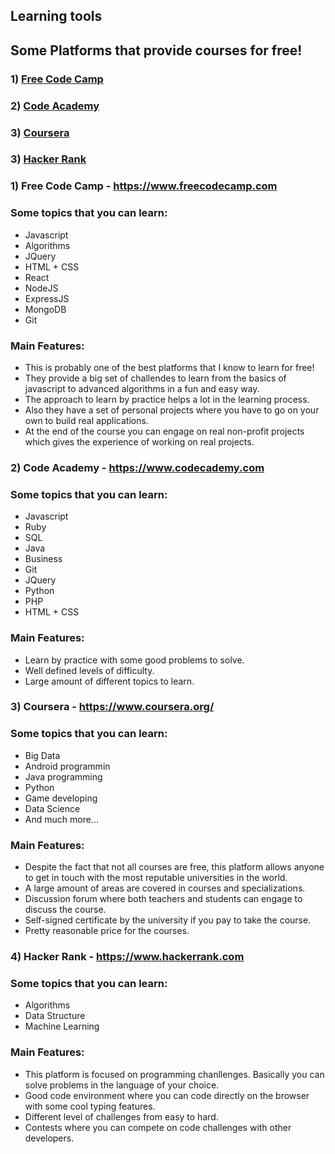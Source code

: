 ## Learning tools
## Some Platforms that provide courses for free!

### 1) [Free Code Camp](#freecodecamp)
### 2) [Code Academy](#codeacademy)
### 3) [Coursera](#coursera)
### 3) [Hacker Rank](#hackerank)

### 1) <a name="freecodecamp">Free Code Camp - https://www.freecodecamp.com</a>
### Some topics that you can learn:
- Javascript
- Algorithms
- JQuery
- HTML + CSS
- React
- NodeJS
- ExpressJS
- MongoDB
- Git

### Main Features:
- This is probably one of the best platforms that I know to learn for free!
- They provide a big set of challendes to learn from the basics of javascript to advanced algorithms in a fun and easy way.
- The approach to learn by practice helps a lot in the learning process.
- Also they have a set of personal projects where you have to go on your own to build real applications. 
- At the end of the course you can engage on real non-profit projects which gives the experience of working on real projects.

### 2) <a name="codeacademy">Code Academy - https://www.codecademy.com</a>
### Some topics that you can learn:
- Javascript
- Ruby
- SQL
- Java
- Business
- Git
- JQuery
- Python
- PHP
- HTML + CSS

### Main Features:
- Learn by practice with some good problems to solve.
- Well defined levels of difficulty.
- Large amount of different topics to learn.

### 3) <a name="coursera">Coursera - https://www.coursera.org/</a>
### Some topics that you can learn:
- Big Data
- Android programmin
- Java programming
- Python
- Game developing
- Data Science
- And much more...

### Main Features:
- Despite the fact that not all courses are free, this platform allows anyone to get in touch with the most reputable universities in the world.
- A large amount of areas are covered in courses and specializations.
- Discussion forum where both teachers and students can engage to discuss the course.
- Self-signed certificate by the university if you pay to take the course.
- Pretty reasonable price for the courses.

### 4) <a name="hackerrank">Hacker Rank - https://www.hackerrank.com</a>
### Some topics that you can learn:
- Algorithms
- Data Structure
- Machine Learning

### Main Features:
- This platform is focused on programming chanllenges. Basically you can solve problems in the language of your choice.
- Good code environment where you can code directly on the browser with some cool typing features.
- Different level of challenges from easy to hard.
- Contests where you can compete on code challenges with other developers.

